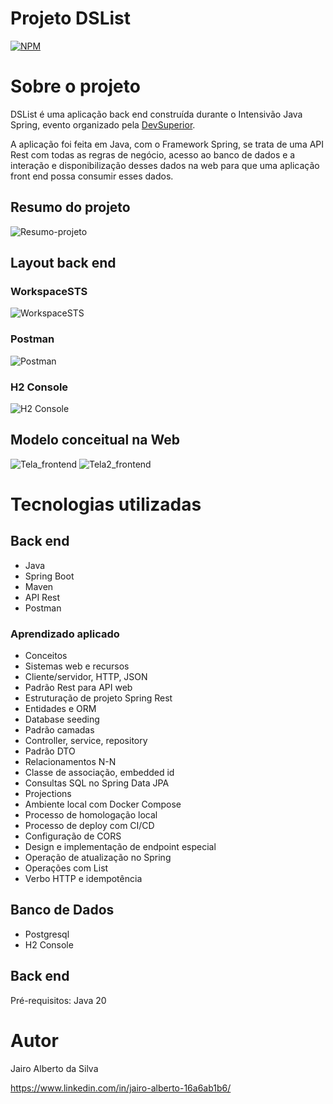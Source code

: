 # Projeto DSList 
[![NPM](https://img.shields.io/npm/l/react)](https://github.com/AkaJarius/dslist/blob/main/LICENSE) 

# Sobre o projeto

DSList é uma aplicação back end construída durante o Intensivão Java Spring, evento organizado pela [DevSuperior](https://devsuperior.com "Site da DevSuperior").

A aplicação foi feita em Java, com o Framework Spring, se trata de uma API Rest com todas as regras de negócio, acesso ao banco de dados e a interação e disponibilização desses dados na web para que uma aplicação front end possa consumir esses dados. 

## Resumo do projeto
![Resumo-projeto](https://github.com/user-attachments/assets/ce6a71ca-0ca7-4015-9a97-c36b4893a6fd)

## Layout back end
### WorkspaceSTS
![WorkspaceSTS](https://github.com/user-attachments/assets/21804751-73b2-48ed-9ed8-ed4e73a2e166)

### Postman
![Postman](https://github.com/user-attachments/assets/b920c18e-18f2-4f07-b1ac-26eb1a20cfbc)

### H2 Console
![H2 Console](https://github.com/user-attachments/assets/d004ee61-d75d-45dc-a602-ccf7c528e5a4)

## Modelo conceitual na Web
![Tela_frontend](https://github.com/user-attachments/assets/7ee0d522-3cca-4de9-bf96-60ccdb65f985)
![Tela2_frontend](https://github.com/user-attachments/assets/675fc25a-ab30-498e-b53c-ba4b7ed25354)

# Tecnologias utilizadas
## Back end
- Java
- Spring Boot
- Maven
- API Rest
- Postman

### Aprendizado aplicado
- Conceitos
- Sistemas web e recursos
- Cliente/servidor, HTTP, JSON
- Padrão Rest para API web
- Estruturação de projeto Spring Rest
- Entidades e ORM
- Database seeding
- Padrão camadas
- Controller, service, repository
- Padrão DTO
- Relacionamentos N-N
- Classe de associação, embedded id
- Consultas SQL no Spring Data JPA
- Projections
- Ambiente local com Docker Compose
- Processo de homologação local
- Processo de deploy com CI/CD
- Configuração de CORS
- Design e implementação de endpoint especial
- Operação de atualização no Spring
- Operações com List
- Verbo HTTP e idempotência

## Banco de Dados
- Postgresql
- H2 Console

## Back end
Pré-requisitos: Java 20

# Autor
Jairo Alberto da Silva

https://www.linkedin.com/in/jairo-alberto-16a6ab1b6/

